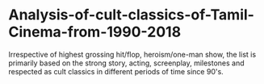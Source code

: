 # Analysis-of-cult-classics-of-Tamil-Cinema-from-1990-2018


Irrespective of highest grossing hit/flop, heroism/one-man show, the list is primarily based on the strong story, acting, screenplay, milestones and respected as cult classics in different periods of time since 90's.


